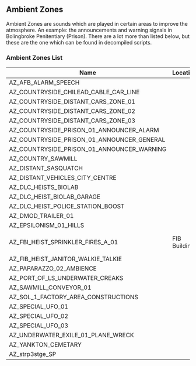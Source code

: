 ## Ambient Zones

Ambient Zones are sounds which are played in certain areas to improve the atmosphere. An example: the announcements and warning signals in Bolingbroke Penitentiary (Prison). There are a lot more than listed below, but these are the one which can be found in decompiled scripts.

### Ambient Zones List

| Name          | Location      | Description   |
| ------------- | ------------- | ------------- |
| AZ_AFB_ALARM_SPEECH | | |
| AZ_COUNTRYSIDE_CHILEAD_CABLE_CAR_LINE | | |
| AZ_COUNTRYSIDE_DISTANT_CARS_ZONE_01 | | |
| AZ_COUNTRYSIDE_DISTANT_CARS_ZONE_02 | | |
| AZ_COUNTRYSIDE_DISTANT_CARS_ZONE_03 | | |
| AZ_COUNTRYSIDE_PRISON_01_ANNOUNCER_ALARM | | |
| AZ_COUNTRYSIDE_PRISON_01_ANNOUNCER_GENERAL | | |
| AZ_COUNTRYSIDE_PRISON_01_ANNOUNCER_WARNING | | |
| AZ_COUNTRY_SAWMILL | | |
| AZ_DISTANT_SASQUATCH | | |
| AZ_DISTANT_VEHICLES_CITY_CENTRE | | |
| AZ_DLC_HEISTS_BIOLAB | | |
| AZ_DLC_HEIST_BIOLAB_GARAGE | | |
| AZ_DLC_HEIST_POLICE_STATION_BOOST | | |
| AZ_DMOD_TRAILER_01 | | |
| AZ_EPSILONISM_01_HILLS | | |
| AZ_FBI_HEIST_SPRINKLER_FIRES_A_01 | FIB Building | Sound of the Fire Sprinklers |
| AZ_FIB_HEIST_JANITOR_WALKIE_TALKIE | | |
| AZ_PAPARAZZO_02_AMBIENCE | | |
| AZ_PORT_OF_LS_UNDERWATER_CREAKS | | |
| AZ_SAWMILL_CONVEYOR_01 | | |
| AZ_SOL_1_FACTORY_AREA_CONSTRUCTIONS | | |
| AZ_SPECIAL_UFO_01 | | |
| AZ_SPECIAL_UFO_02 | | |
| AZ_SPECIAL_UFO_03 | | |
| AZ_UNDERWATER_EXILE_01_PLANE_WRECK | | |
| AZ_YANKTON_CEMETARY | | |
| AZ_strp3stge_SP | | |
